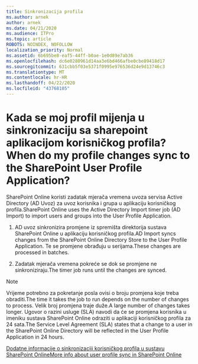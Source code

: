 ```yaml
---
title: Sinkronizacija profila
ms.author: arnek
author: arnek
ms.date: 04/21/2020
ms.audience: ITPro
ms.topic: article
ROBOTS: NOINDEX, NOFOLLOW
localization_priority: Normal
ms.assetid: 6b695be8-eaf5-44ff-b0ae-1e0d89e7ab36
ms.openlocfilehash: dc6e0280961d14aa3e6bd466afbe0cbe89418d17
ms.sourcegitcommit: 631cbb5f03e5371f0995e976536d24e9d13746c3
ms.translationtype: MT
ms.contentlocale: hr-HR
ms.lasthandoff: 04/22/2020
ms.locfileid: "43768105"
---
```

# <a name="when-do-my-profile-changes-sync-to-the-sharepoint-user-profile-application"></a><span data-ttu-id="a9bf7-102">Kada se moj profil mijenja u sinkronizaciju sa sharepoint aplikacijom korisničkog profila?</span><span class="sxs-lookup"><span data-stu-id="a9bf7-102">When do my profile changes sync to the SharePoint User Profile Application?</span></span>

<span data-ttu-id="a9bf7-103">SharePoint Online koristi zadatak mjerača vremena uvoza servisa Active Directory (AD Uvoz) za uvoz korisnika i grupa u aplikaciju korisničkog profila.</span><span class="sxs-lookup"><span data-stu-id="a9bf7-103">SharePoint Online uses the Active Directory Import timer job (AD Import) to import users and groups into the User Profile Application.</span></span> 
  
1. <span data-ttu-id="a9bf7-104">AD uvoz sinkronizira promjene iz spremišta direktorija sustava SharePoint Online u aplikaciju korisničkog profila.</span><span class="sxs-lookup"><span data-stu-id="a9bf7-104">AD Import syncs changes from the SharePoint Online Directory Store to the User Profile Application.</span></span> <span data-ttu-id="a9bf7-105">Te se promjene obrađuju u serijama.</span><span class="sxs-lookup"><span data-stu-id="a9bf7-105">These changes are processed in batches.</span></span>
    
2. <span data-ttu-id="a9bf7-106">Zadatak mjerača vremena pokreće se dok se promjene ne sinkroniziraju.</span><span class="sxs-lookup"><span data-stu-id="a9bf7-106">The timer job runs until the changes are synced.</span></span>
    
> [!NOTE]
> <span data-ttu-id="a9bf7-107">Vrijeme potrebno za pokretanje posla ovisi o broju promjena koje treba obraditi.</span><span class="sxs-lookup"><span data-stu-id="a9bf7-107">The time it takes the job to run depends on the number of changes to process.</span></span> <span data-ttu-id="a9bf7-108">Velik broj promjena traje duže.</span><span class="sxs-lookup"><span data-stu-id="a9bf7-108">A large number of changes takes longer.</span></span> <span data-ttu-id="a9bf7-109">Ugovor o razini usluge (SLA) navodi da će se promjena korisnika u imeniku sustava SharePoint Online odraziti u aplikaciji korisničkog profila za 24 sata.</span><span class="sxs-lookup"><span data-stu-id="a9bf7-109">The Service Level Agreement (SLA) states that a change to a user in the SharePoint Online Directory will be reflected in the User Profile Application in 24 hours.</span></span> 
  
[<span data-ttu-id="a9bf7-110">Dodatne informacije o sinkronizaciji korisničkog profila u sustavu SharePoint Online</span><span class="sxs-lookup"><span data-stu-id="a9bf7-110">More info about user profile sync in SharePoint Online</span></span>](https://go.microsoft.com/fwlink/?linkid=875671)
  

